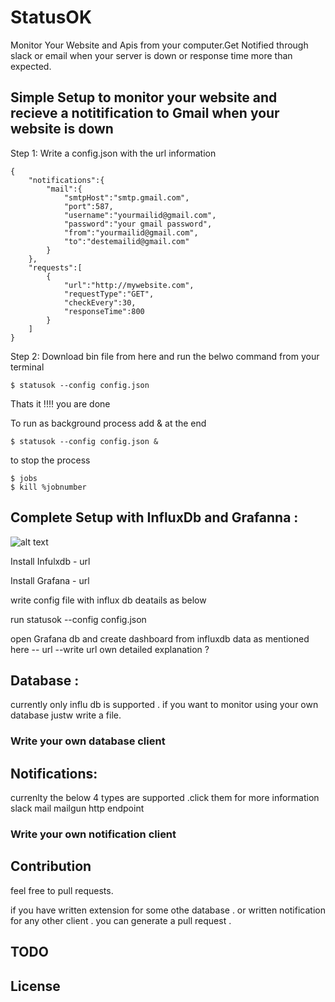 # StatusOK

Monitor Your Website and Apis from your computer.Get Notified through slack or email when your server is down or response time more than expected.


## Simple Setup to monitor your website and recieve a notitification to Gmail when your website is down

Step 1: Write a config.json with the url information 
```
{
	"notifications":{
		"mail":{
			"smtpHost":"smtp.gmail.com",
			"port":587,
			"username":"yourmailid@gmail.com",
			"password":"your gmail password",
			"from":"yourmailid@gmail.com",
			"to":"destemailid@gmail.com"
		}
	},
	"requests":[
		{
			"url":"http://mywebsite.com",
			"requestType":"GET",
			"checkEvery":30,	
			"responseTime":800
		}
	]
}
```

Step 2: Download bin file from here and run the belwo command from your terminal
```
$ statusok --config config.json
```
Thats it !!!! you are done

To run as background process add & at the end

```
$ statusok --config config.json &	
```
to stop the process 
```
$ jobs
$ kill %jobnumber
```

## Complete Setup with InfluxDb and Grafanna :

![alt text](https://github.com/sanathp/StatusOK/raw/master/screenshots/graphana.png "Graphana Screenshot")


Install Infulxdb - url

Install Grafana - url

write config file with influx db deatails as below

run statusok --config config.json

open Grafana db and create dashboard from influxdb data as mentioned here -- url 
--write url own detailed explanation ?


## Database :

currently only influ db is supported .
if you want to monitor using your own database justw write a file.

### Write your own database client
	

## Notifications:

currenlty the below 4 types are supported .click them for more information
slack
mail
mailgun
http endpoint

### Write your own notification client






## Contribution

feel free to pull requests.

if you have written extension for some othe database . or written notification for any other client . you can generate a pull request .


## TODO





## License






